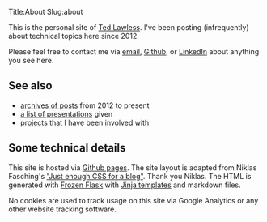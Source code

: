 Title:About
Slug:about

This is the personal site of [Ted Lawless](https://www.linkedin.com/in/ted-lawless-bb30b65). I've been posting (infrequently) about technical topics here since 2012. 

Please feel free to contact me via <a
      href="mailto:lawlesst+blog@gmail.com.com">email</a>, <a href="https://github.com/lawlesst">Github</a>, or
    <a href="https://www.linkedin.com/in/ted-lawless-bb30b65/">LinkedIn</a> about anything you see here.

## See also

* [archives of posts](./archives.html) from 2012 to present
* [a list of presentations](./presentations.html) given
* [projects](./projects.html) that I have been involved with


## Some technical details

This site is hosted via [Github pages](https://pages.github.com/). The site layout is adapted from Niklas Fasching's ["Just enough CSS for a blog"](https://niklasfasching.de/posts/just-enough-css/). Thank you Niklas. The HTML is generated with [Frozen Flask](https://github.com/Frozen-Flask/Frozen-Flask) with [Jinja templates](https://jinja.palletsprojects.com/en/3.1.x/) and markdown files.

No cookies are used to track usage on this site via Google Analytics or any other website tracking software. 